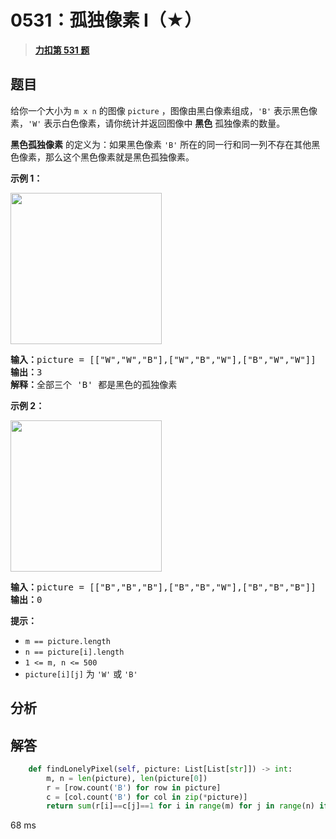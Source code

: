 # 0531：孤独像素 I（★）


> <u>**[力扣第 531 题](https://leetcode.cn/problems/lonely-pixel-i/)**</u>

## 题目

<p>给你一个大小为 <code>m x n</code> 的图像 <code>picture</code> ，图像由黑白像素组成，<code>'B'</code> 表示黑色像素，<code>'W'</code> 表示白色像素，请你统计并返回图像中 <strong>黑色</strong> 孤独像素的数量。</p>

<p><strong>黑色孤独像素</strong> 的定义为：如果黑色像素 <code>'B'</code> 所在的同一行和同一列不存在其他黑色像素，那么这个黑色像素就是黑色孤独像素。</p>



<p><strong>示例 1：</strong></p>
<img alt="" src="https://assets.leetcode.com/uploads/2020/11/11/pixel1.jpg" style="width: 242px; height: 242px;" />
<pre>
<strong>输入：</strong>picture = [["W","W","B"],["W","B","W"],["B","W","W"]]
<strong>输出：</strong>3
<strong>解释：</strong>全部三个 'B' 都是黑色的孤独像素
</pre>

<p><strong>示例 2：</strong></p>
<img alt="" src="https://assets.leetcode.com/uploads/2020/11/11/pixel2.jpg" style="width: 242px; height: 242px;" />
<pre>
<strong>输入：</strong>picture = [["B","B","B"],["B","B","W"],["B","B","B"]]
<strong>输出：</strong>0
</pre>



<p><strong>提示：</strong></p>

<ul>
<li><code>m == picture.length</code></li>
<li><code>n == picture[i].length</code></li>
<li><code>1 &lt;= m, n &lt;= 500</code></li>
<li><code>picture[i][j]</code> 为 <code>'W'</code> 或 <code>'B'</code></li>
</ul>


## 分析

## 解答

```python
    def findLonelyPixel(self, picture: List[List[str]]) -> int:
        m, n = len(picture), len(picture[0])
        r = [row.count('B') for row in picture]
        c = [col.count('B') for col in zip(*picture)]
        return sum(r[i]==c[j]==1 for i in range(m) for j in range(n) if picture[i][j]=='B')
```

68 ms
